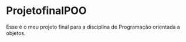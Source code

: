 # ProjetofinalPOO
Esse é o meu projeto final para a disciplina de Programação orientada a objetos.

